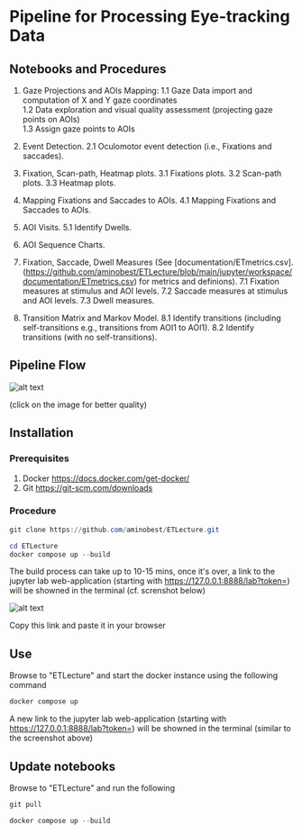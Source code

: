 # Pipeline for Processing Eye-tracking Data

## Notebooks and Procedures

1. Gaze Projections and AOIs Mapping: 
	1.1 Gaze Data import and computation of X and Y gaze coordinates <br />
	1.2  Data exploration and visual quality assessment (projecting gaze points on AOIs) <br /> 
	1.3 Assign gaze points to AOIs <br />
	
2.  Event Detection. 
	2.1 Oculomotor event detection (i.e., Fixations and saccades). 

3. Fixation, Scan-path, Heatmap plots. 
	3.1 Fixations plots. 
	3.2 Scan-path plots. 
	3.3 Heatmap plots. 

4.  Mapping Fixations and Saccades to AOIs. 
	4.1 Mapping Fixations and Saccades to AOIs. 

5. AOI Visits. 
	5.1 Identify Dwells. 


6. AOI Sequence Charts. 


7. Fixation, Saccade, Dwell Measures (See [documentation/ETmetrics.csv]. 
(https://github.com/aminobest/ETLecture/blob/main/jupyter/workspace/documentation/ETmetrics.csv) for metrics and definions). 
	7.1 Fixation measures at stimulus and AOI levels. 
	7.2 Saccade measures at stimulus and AOI levels. 
	7.3 Dwell measures. 
	
8. Transition Matrix and Markov Model. 
	8.1 Identify transitions (including self-transitions e.g., transitions from AOI1 to AOI1). 
	8.2 Identify transitions (with no self-transitions). 

## Pipeline Flow


![alt text](https://github.com/aminobest/ETLecture/blob/main/jupyter/workspace/pipeLineBPMNModel.png?raw=true)

(click on the image for better quality)

## Installation

### Prerequisites

1. Docker https://docs.docker.com/get-docker/
2. Git https://git-scm.com/downloads

### Procedure

```powershell
git clone https://github.com/aminobest/ETLecture.git
```

```powershell
cd ETLecture
docker compose up --build
```

The build process can take up to 10-15 mins, once it's over, a link to the jupyter lab web-application (starting with https://127.0.0.1:8888/lab?token=) will be showned in the terminal (cf. screnshot below)

![alt text](https://github.com/aminobest/ETLecture/blob/main/jupyter/jupyterLinkExample.png?raw=true)

Copy this link and paste it in your browser

## Use

Browse to "ETLecture" and start the docker instance using the following command

```powershell
docker compose up
```

 A new link to the jupyter lab web-application (starting with https://127.0.0.1:8888/lab?token=) will be showned in the terminal (similar to the screenshot above)

## Update notebooks

Browse to "ETLecture" and run the following

```powershell
git pull
```

```powershell
docker compose up --build
```
